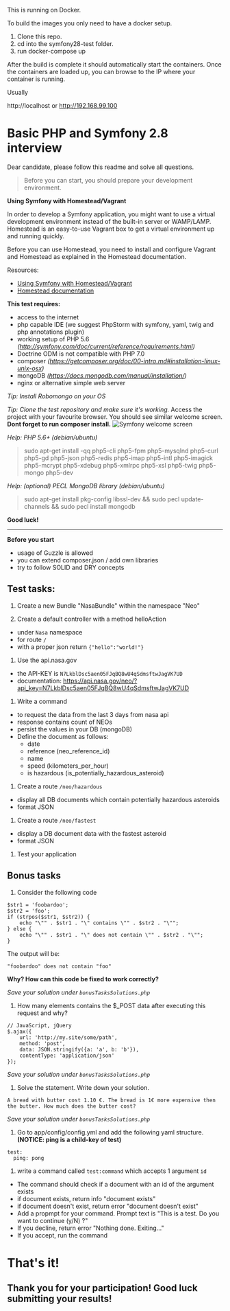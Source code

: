 This is running on Docker.

To build the images you only need to have a docker setup.

1.  Clone this repo.
2.  cd into the symfony28-test folder.
3.  run docker-compose up

After the build is complete it should automatically start the containers.
Once the containers are loaded up, you can browse to the IP where your
container is running.

Usually

http://localhost
or
http://192.168.99.100





# Basic PHP and Symfony 2.8 interview

Dear candidate, please follow this readme and solve all questions.

> Before you can start, you should prepare your development environment.

**Using Symfony with Homestead/Vagrant**

In order to develop a Symfony application, you might want to use a virtual development environment instead of the built-in server or WAMP/LAMP. Homestead is an easy-to-use Vagrant box to get a virtual environment up and running quickly.

Before you can use Homestead, you need to install and configure Vagrant and Homestead as explained in the Homestead documentation.

Resources:
- [Using Symfony with Homestead/Vagrant](http://symfony.com/doc/current/cookbook/workflow/homestead.html)
- [Homestead documentation](http://laravel.com/docs/homestead#installation-and-setup)


**This test requires:**
- access to the internet
- php capable IDE (we suggest PhpStorm with symfony, yaml, twig and php annotations plugin)
- working setup of PHP 5.6 *(http://symfony.com/doc/current/reference/requirements.html)*
- Doctrine ODM is not compatible with PHP 7.0
- composer *(https://getcomposer.org/doc/00-intro.md#installation-linux-unix-osx)*
- mongoDB *(https://docs.mongodb.com/manual/installation/)*
- nginx or alternative simple web server

*Tip: Install Robomongo on your OS*

*Tip: Clone the test repository and make sure it's working.*
Access the project with your favourite browser. You should see similar welcome screen. **Dont forget to run composer install.**
![Symfony welcome screen](https://raw.githubusercontent.com/OskHa/php_interview_test/master/symfony_screenshot.png)

*Help: PHP 5.6+ (debian/ubuntu)*
> sudo apt-get install -qq php5-cli php5-fpm php5-mysqlnd php5-curl php5-gd php5-json php5-redis php5-imap php5-intl php5-imagick php5-mcrypt php5-xdebug php5-xmlrpc php5-xsl php5-twig php5-mongo php5-dev

*Help: (optional) PECL MongoDB library (debian/ubuntu)*
> sudo apt-get install pkg-config libssl-dev && sudo pecl update-channels && sudo pecl install mongodb

**Good luck!**


--------


**Before you start**
- usage of Guzzle is allowed
- you can extend composer.json / add own libraries
- try to follow SOLID and DRY concepts


## Test tasks:


1. Create a new Bundle "NasaBundle" within the namespace "Neo"

1. Create a default controller with a method helloAction
  * under `Nasa` namespace
  * for route `/`
  * with a proper json return `{"hello":"world!"}`

1. Use the api.nasa.gov
  * the API-KEY is `N7LkblDsc5aen05FJqBQ8wU4qSdmsftwJagVK7UD`
  * documentation: https://api.nasa.gov/neo/?api_key=N7LkblDsc5aen05FJqBQ8wU4qSdmsftwJagVK7UD

1. Write a command
  * to request the data from the last 3 days from nasa api
  * response contains count of NEOs
  * persist the values in your DB (mongoDB)
  * Define the document as follows:
    * date
    * reference (neo_reference_id)
    * name
    * speed (kilometers_per_hour)
    * is hazardous (is_potentially_hazardous_asteroid)

1. Create a route `/neo/hazardous`
  * display all DB documents which contain potentially hazardous asteroids
  * format JSON

1. Create a route `/neo/fastest`
  * display a DB document data with the fastest asteroid
  * format JSON

1. Test your application



## Bonus tasks

1. Consider the following code
  ```
  $str1 = 'foobardoo';
  $str2 = 'foo';
  if (strpos($str1, $str2)) {
      echo "\"" . $str1 . "\" contains \"" . $str2 . "\"";
  } else {
      echo "\"" . $str1 . "\" does not contain \"" . $str2 . "\"";
  }
  ```

  The output will be:

  `"foobardoo" does not contain "foo"`

  **Why? How can this code be fixed to work correctly?**

  *Save your solution under `bonusTasksSolutions.php`*

1. How many elements contains the $_POST data after executing this request and why?

  ```
  // JavaScript, jQuery
  $.ajax({
      url: 'http://my.site/some/path',
      method: 'post',
      data: JSON.stringify({a: 'a', b: 'b'}),
      contentType: 'application/json'
  });
  ```

  *Save your solution under `bonusTasksSolutions.php`*

1. Solve the statement. Write down your solution.

  ```
  A bread with butter cost 1.10 €. The bread is 1€ more expensive then the butter. How much does the butter cost?
  ```

  *Save your solution under `bonusTasksSolutions.php`*

1. Go to app/config/config.yml and add the following yaml structure. **(NOTICE: ping is a child-key of test)**
  ```
  test:
    ping: pong
  ```

1. write a command called `test:command` which accepts 1 argument `id`
  * The command should check if a document with an id of the argument exists
  * if document exists, return info "document exists"
  * if document doesn't exist, return error "document doesn't exist"
  * Add a propmpt for your command. Prompt text is "This is a test. Do you want to continue (y/N) ?"
  * If you decline, return error "Nothing done. Exiting..."
  * If you accept, run the command


# That's it!
## Thank you for your participation! Good luck submitting your results!
